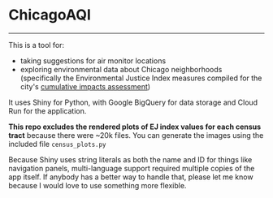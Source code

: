 # ChicagoAQI
---
This is a tool for: 
- taking suggestions for air monitor locations
- exploring environmental data about Chicago neighborhoods (specifically the Environmental Justice Index measures compiled for the city's [cumulative impacts assessment](https://www.chicago.gov/city/en/depts/cdph/supp_info/Environment/cumulative-impact-assessment.html))


It uses Shiny for Python, with Google BigQuery for data storage and Cloud Run for the application.

**This repo excludes the rendered plots of EJ index values for each census tract** because there were ~20k files. You can generate the images using the included file `census_plots.py`  

Because Shiny uses string literals as both the name and ID for things like navigation panels, multi-language support required multiple copies of the app itself. If anybody has a better way to handle that, please let me know because I would love to use something more flexible.
